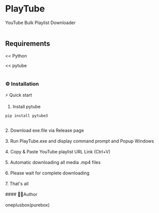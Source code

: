 # PlayTube

YouTube Bulk Playlist Downloader
<br>
<br>
## Requirements

<< Python

<< pytube
<br>
<br>
### ⚙️ Installation

⚡  Quick start

1.  Install pytube

```
pip install pytube3
```
<br>
2.  Download exe.file via Release page
<br>
<br>
3.  Run PlayTube.exe and display command prompt and Popup Windows 
<br>
<br>
4.  Copy & Paste YouTube playlist URL Link (Ctrl+V)
<br>
<br>
5. Automatic downloading all media .mp4 files
<br>
<br>
6.  Please wait for complete downloading
<br>
<br>
7.  That's all
<br>
<br>
#### 👨‍💻Author
<br>
<br>
  oneplusbox(purebox)
<br>
<br>



  


